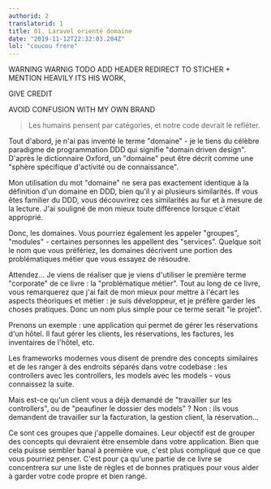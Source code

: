 ```yaml
---
authorid: 2
translatorid: 1
title: 01. Laravel orienté domaine
date: "2019-11-12T22:32:03.284Z"
lol: "coucou frere"
---
```


WARNING WARNIG TODO ADD HEADER REDIRECT TO STICHER + MENTION HEAVILY ITS HIS WORK, 

GIVE CREDIT 

AVOID CONFUSION WITH MY OWN BRAND

> Les humains pensent par catégories, et notre code devrait le refléter.

Tout d'abord, je n'ai pas inventé le terme "domaine" - je le tiens du célèbre paradigme de programmation DDD qui signifie "domain driven design". D'après le dictionnaire Oxford, un "domaine" peut être décrit comme une "sphère spécifique d'activité ou de connaissance".

Mon utilisation du mot "domaine" ne sera pas exactement identique à la définition d'un domaine en DDD, bien qu'il y ai plusieurs similarités. If vous êtes familier du DDD, vous découvrirez ces similarités au fur et à mesure de la lecture. J'ai souligné de mon mieux toute différence lorsque c'était approprié.

Donc, les domaines. Vous pourriez également les appeler "groupes", "modules" - certaines personnes les appellent des "services". Quelque soit le nom que vous préfériez, les domaines décrivent une portion des problématiques métier que vous essayez de résoudre.

Attendez... Je viens de réaliser que je viens d'utiliser le première terme "corporate" de ce livre : la "problématique métier". Tout au long de ce livre, vous remarquerez que j'ai fait de mon mieux pour mettre à l'écart les aspects théoriques et métier : je suis développeur, et je préfère garder les choses pratiques. Donc un nom plus simple pour ce terme serait "le projet".

Prenons un exemple : une application qui permet de gérer les réservations d'un hôtel. Il faut gérer les clients, les réservations, les factures, les inventaires de l'hôtel, etc.

Les frameworks modernes vous disent de prendre des concepts similaires et de les ranger à des endroits séparés dans votre codebase : les controllers avec les controllers, les models avec les models - vous connaissez la suite.

Mais est-ce qu'un client vous a déjà demandé de "travailler sur les controllers", ou de "peaufiner le dossier des models" ? Non : ils vous demandent de travailler sur la facturation, la gestion client, la réservation...

Ce sont ces groupes que j'appelle domaines. Leur objectif est de grouper des concepts qui devraient être ensemble dans votre application. Bien que cela puisse sembler banal à première vue, c'est plus compliqué que ce que vous pourriez penser. C'est pour ça qu'une partie de ce livre se concentrera sur une liste de règles et de bonnes pratiques pour vous aider à garder votre code propre et bien rangé.